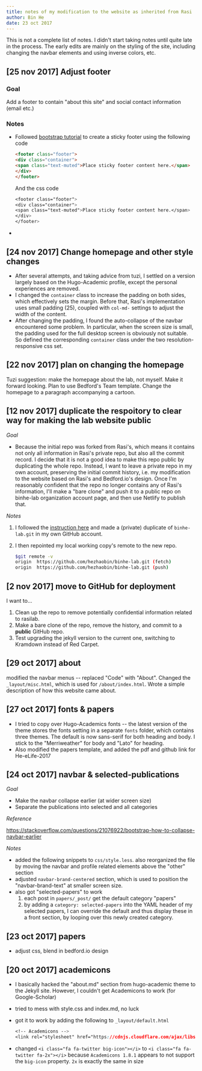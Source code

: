 ```yaml
---
title: notes of my modification to the website as inherited from Rasi
author: Bin He
date: 23 oct 2017
---
```


This is not a complete list of notes. I didn't start taking notes until quite late in the process. The early edits are mainly on the styling of the site, including changing the navbar elements and using inverse colors, etc.

## [25 nov 2017] Adjust footer

### Goal

Add a footer to contain "about this site" and social contact information (email etc.)

### Notes

- Followed [bootstrap tutorial](https://v4-alpha.getbootstrap.com/examples/sticky-footer-navbar/) to create a sticky footer using the following code

    ```html
    <footer class="footer">
    <div class="container">
    <span class="text-muted">Place sticky footer content here.</span>
    </div>
    </footer>
    ```

    And the css code

    ```css
    <footer class="footer">
    <div class="container">
    <span class="text-muted">Place sticky footer content here.</span>
    </div>
    </footer>
    ```

- 
## [24 nov 2017] Change homepage and other style changes

- After several attempts, and taking advice from tuzi, I settled on a version largely based on the Hugo-Academic profile, except the personal experiences are removed.
- I changed the `container` class to increase the padding on both sides, which effectively sets the margin. Before that, Rasi's implementation uses small padding (25), coupled with `col-md-` settings to adjust the width of the content.
- After changing the padding, I found the auto-collapse of the navbar encountered some problem. In particular, when the screen size is small, the padding used for the full desktop screen is obviously not suitable. So defined the corresponding `container` class under the two resolution-responsive css set.

## [22 nov 2017] plan on changing the homepage

Tuzi suggestion: make the homepage about the lab, not myself. Make it forward looking. Plan to use Bedford's Team template. Change the homepage to a paragraph accompanying a cartoon.
## [12 nov 2017] duplicate the respoitory to clear way for making the lab website public

_Goal_

- Because the initial repo was forked from Rasi's, which means it contains not only all information in Rasi's private repo, but also all the commit record. I decide that it is not a good idea to make this repo public by duplicating the whole repo. Instead, I want to leave a private repo in my own account, preserving the initial commit history, i.e. my modification to the website based on Rasi's and Bedford.io's design. Once I'm reasonably confident that the repo no longer contains any of Rasi's information, I'll make a "bare clone" and push it to a public repo on binhe-lab organization account page, and then use Netlify to publish that.

_Notes_

1. I followed the [instruction here](https://help.github.com/articles/duplicating-a-repository/) and made a (private) duplicate of `binhe-lab.git` in my own GitHub account.
1. I then repointed my local working copy's remote to the new repo.

    ```bash
    $git remote -v
    origin  https://github.com/hezhaobin/binhe-lab.git (fetch)
    origin  https://github.com/hezhaobin/binhe-lab.git (push)
    ```

## [2 nov 2017] move to GitHub for deployment

I want to...

1. Clean up the repo to remove potentially confidential information related to rasilab.
1. Make a bare clone of the repo, remove the history, and commit to a **public** GitHub repo.
1. Test upgrading the jekyll version to the current one, switching to Kramdown instead of Red Carpet.

## [29 oct 2017] about

modified the navbar menus -- replaced "Code" with "About". Changed the `_layout/misc.html`, which is used for `/about/index.html`. Wrote a simple description of how this website came about.

## [27 oct 2017] fonts & papers

- I tried to copy over Hugo-Academics fonts -- the latest version of the theme stores the fonts setting in a separate `fonts` folder, which contains three themes. The default is now sans-serif for both heading and body. I stick to the "Merriweather" for body and "Lato" for heading.
- Also modified the papers template, and added the pdf and github link for He-eLife-2017

## [24 oct 2017] navbar & selected-publications

_Goal_

- Make the navbar collapse earlier (at wider screen size)
- Separate the publications into selected and all categories

_Reference_

https://stackoverflow.com/questions/21076922/bootstrap-how-to-collapse-navbar-earlier

_Notes_

- added the following snippets to `css/style.less`. also reorganized the file by moving the navbar and profile related elements above the "other" section
- adjusted `navbar-brand-centered` section, which is used to position the "navbar-brand-text" at smaller screen size.
- also got "selected-papers" to work
    1. each post in `papers/_post/` get the default category "papers"
    1. by adding a `category: selected-papers` into the YAML header of my selected papers, I can override the default and thus display these in a front section, by looping over this newly created category.

## [23 oct 2017] papers

- adjust css, blend in bedford.io design

## [20 oct 2017] academicons

- I basically hacked the "about.md" section from hugo-academic theme to the Jekyll site. However, I couldn't get Academicons to work (for Google-Scholar)

- tried to mess with style.css and index.md, no luck

- got it to work by adding the following to `_layout/default.html`

    ```css
    <!-- Academicons -->
    <link rel="stylesheet" href="https://cdnjs.cloudflare.com/ajax/libs/academicons/1.8.1/css/academicons.min.css" media="screen"/>
    ```

- changed `<i class="fa fa-twitter big-icon"></i>` to `<i class="fa fa-twitter fa-2x"></i>` because `Academicons 1.8.1` appears to not support the `big-icon` property. `2x` is exactly the same in size
